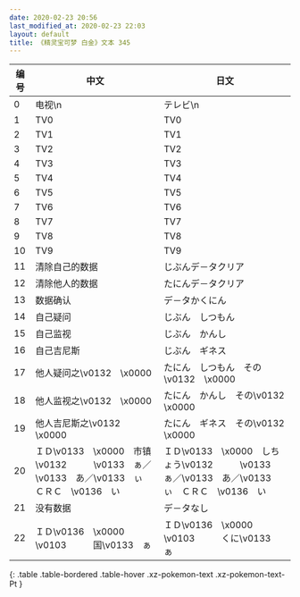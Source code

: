 ```yaml
---
date: 2020-02-23 20:56
last_modified_at: 2020-02-23 22:03
layout: default
title: 《精灵宝可梦 白金》文本 345
---
```

| 编号 | 中文 | 日文 |
| ---- | ---- | ---- |
| 0 | 电视\n | テレビ\n |
| 1 | TV0 | TV0 |
| 2 | TV1 | TV1 |
| 3 | TV2 | TV2 |
| 4 | TV3 | TV3 |
| 5 | TV4 | TV4 |
| 6 | TV5 | TV5 |
| 7 | TV6 | TV6 |
| 8 | TV7 | TV7 |
| 9 | TV8 | TV8 |
| 10 | TV9 | TV9 |
| 11 | 清除自己的数据 | じぶんデ－タクリア |
| 12 | 清除他人的数据 | たにんデ－タクリア |
| 13 | 数据确认 | デ－タかくにん |
| 14 | 自己疑问 | じぶん　しつもん |
| 15 | 自己监视 | じぶん　かんし |
| 16 | 自己吉尼斯 | じぶん　ギネス |
| 17 | 他人疑问之\v0132　\x0000 | たにん　しつもん　その\v0132　\x0000 |
| 18 | 他人监视之\v0132　\x0000 | たにん　かんし　その\v0132　\x0000 |
| 19 | 他人吉尼斯之\v0132　\x0000 | たにん　ギネス　その\v0132　\x0000 |
| 20 | ＩＤ\v0133　\x0000　市镇\v0132　　　\v0133　ぁ／\v0133　あ／\v0133　ぃ　ＣＲＣ　\v0136　い | ＩＤ\v0133　\x0000　しちょう\v0132　　　\v0133　ぁ／\v0133　あ／\v0133　ぃ　ＣＲＣ　\v0136　い |
| 21 | 没有数据 | デ－タなし |
| 22 | ＩＤ\v0136　\x0000　\v0103　　　国\v0133　ぁ | ＩＤ\v0136　\x0000　\v0103　　　くに\v0133　ぁ |
{: .table .table-bordered .table-hover .xz-pokemon-text .xz-pokemon-text-Pt }